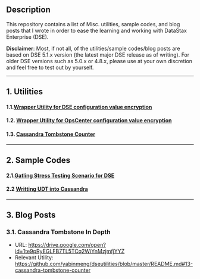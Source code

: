 ## Description

This repository contains a list of Misc. utilities, sample codes, and blog posts that I wrote in order to ease the learning and working with DataStax Enterprise (DSE). 

**Disclaimer**: Most, if not all, of the utilities/sample codes/blog posts are based on DSE 5.1.x version (the latest major DSE release as of writing). For older DSE versions such as 5.0.x or 4.8.x, please use at your own discretion and feel free to test out by yourself.

---

## 1. Utilities
#### 1.1.[Wrapper Utility for DSE configuration value encryption](https://github.com/yabinmeng/dseutilities/tree/master/dseconfenc)

#### 1.2. [Wrapper Utility for OpsCenter configuration value encryption](https://github.com/yabinmeng/dseutilities/tree/master/opsconfenc)

#### 1.3. [Cassandra Tombstone Counter](https://github.com/yabinmeng/tombstone_counter)

---


## 2. Sample Codes

#### 2.1.[Gatling Stress Testing Scenario for DSE](https://github.com/yabinmeng/cassgatling)

#### 2.2 [Writting UDT into Cassandra](https://github.com/yabinmeng/dseudt)
   
---


## 3. Blog Posts

### 3.1. Cassandra Tombstone In Depth
   - URL: https://drive.google.com/open?id=1te9pRyEGLFB7TL5TCq2WiYnMzjmfjYYZ
   - Relevant Utility: https://github.com/yabinmeng/dseutilities/blob/master/README.md#13-cassandra-tombstone-counter

